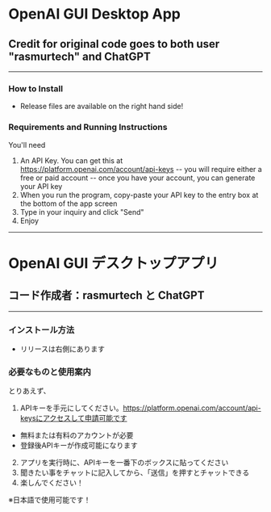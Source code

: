 # OpenAI GUI Desktop App
## Credit for original code goes to both user "rasmurtech" and ChatGPT
---

### How to Install
- Release files are available on the right hand side!

### Requirements and Running Instructions
You'll need
1. An API Key. You can get this at https://platform.openai.com/account/api-keys
-- you will require either a free or paid account
-- once you have your account, you can generate your API key
2. When you run the program, copy-paste your API key to the entry box at the bottom of the app screen
3. Type in your inquiry and click "Send"
4. Enjoy

---

# OpenAI GUI デスクトップアプリ
## コード作成者：rasmurtech と ChatGPT
---

### インストール方法
- リリースは右側にあります

### 必要なものと使用案内
とりあえず、
1. APIキーを手元にしてください。https://platform.openai.com/account/api-keysにアクセスして申請可能です
- 無料または有料のアカウントが必要
- 登録後APIキーが作成可能になります
2. アプリを実行時に、APIキーを一番下のボックスに貼ってください
3. 聞きたい事をチャットに記入してから、「送信」を押すとチャットできる
4. 楽しんでください！

※日本語で使用可能です！
